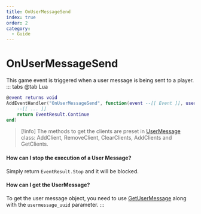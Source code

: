 ```yaml
---
title: OnUserMessageSend
index: true
order: 2
category:
  - Guide
---
```


# OnUserMessageSend
This game event is triggered when a user message is being sent to a player.
::: tabs
@tab Lua
```lua
@event returns void
AddEventHandler("OnUserMessageSend", function(event --[[ Event ]], usermessage_uuid --[[ string ]], isreliable --[[ boolean ]])
    --[[ ... ]]
    return EventResult.Continue
end)
```
> [!info]
> The methods to get the clients are preset in [UserMessage](https://swiftlycs2.net/docs/scripting/usermessages/usermessage.html) class: AddClient, RemoveClient, ClearClients, AddClients and GetClients.

#### How can I stop the execution of a User Message?
Simply return `EventResult.Stop` and it will be blocked.

#### How can I get the UserMessage?
To get the user message object, you need to use [GetUserMessage](https://swiftlycs2.net/docs/scripting/utils/misc/getusermessage.html) along with the `usermessage_uuid` parameter.
:::